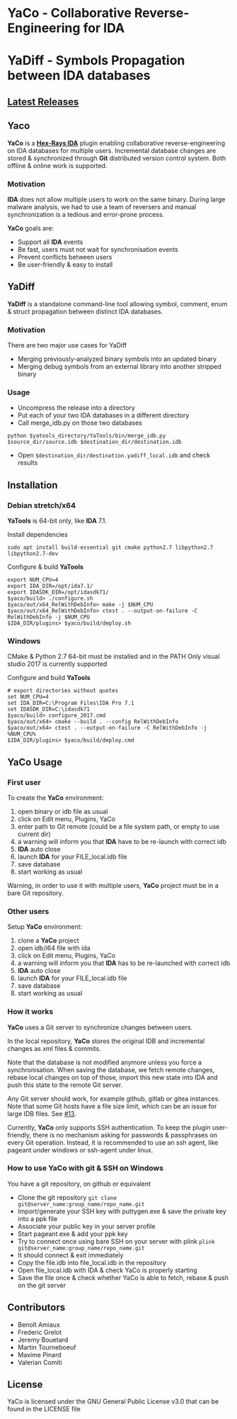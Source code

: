 # YaCo - Collaborative Reverse-Engineering for IDA
# YaDiff - Symbols Propagation between IDA databases

## [Latest Releases](https://github.com/DGA-MI-SSI/YaCo/releases)

## Yaco 

**YaCo** is a [**Hex-Rays IDA**](https://www.hex-rays.com/products/ida/) plugin enabling collaborative reverse-engineering on IDA databases for multiple users. Incremental database changes are stored & synchronized through **Git** distributed version control system.
Both offline & online work is supported.

### Motivation

**IDA** does not allow multiple users to work on the same binary.
During large malware analysis, we had to use a team of reversers and manual synchronization is a tedious and error-prone process. 

**YaCo** goals are:

  * Support all **IDA** events
  * Be fast, users must not wait for synchronisation events
  * Prevent conflicts between users
  * Be user-friendly & easy to install
  
## YaDiff 

**YaDiff** is a standalone command-line tool allowing symbol, comment, enum & struct propagation between distinct IDA databases.

### Motivation

There are two major use cases for YaDiff
    
  * Merging previously-analyzed binary symbols into an updated binary
  * Merging debug symbols from an external library into another stripped binary
    
### Usage

  * Uncompress the release into a directory
  * Put each of your two IDA databases in a different directory
  * Call merge_idb.py on those two databases
```
python $yatools_directory/YaTools/bin/merge_idb.py $source_dir/source.idb $destination_dir/destination.idb
```
  * Open ```$destination_dir/destination.yadiff_local.idb``` and check results

## Installation

### Debian stretch/x64

**YaTools** is 64-bit only, like **IDA** 7.1.

Install dependencies
```
sudo apt install build-essential git cmake python2.7 libpython2.7 libpython2.7-dev
```

Configure & build **YaTools**
```
export NUM_CPU=4
export IDA_DIR=/opt/ida7.1/
export IDASDK_DIR=/opt/idasdk71/
$yaco/build> ./configure.sh
$yaco/out/x64_RelWithDebInfo> make -j $NUM_CPU
$yaco/out/x64_RelWithDebInfo> ctest . --output-on-failure -C RelWithDebInfo -j $NUM_CPU
$IDA_DIR/plugins> $yaco/build/deploy.sh
```

### Windows

CMake & Python 2.7 64-bit must be installed and in the PATH
Only visual studio 2017 is currently supported

Configure and build **YaTools**
```
# export directories without quotes
set NUM_CPU=4
set IDA_DIR=C:\Program Files\IDA Pro 7.1
set IDASDK_DIR=C:\idasdk71
$yaco/build> configure_2017.cmd
$yaco/out/x64> cmake --build . --config RelWithDebInfo
$yaco/out/x64> ctest . --output-on-failure -C RelWithDebInfo -j %NUM_CPU%
$IDA_DIR/plugins> $yaco/build/deploy.cmd
```

## YaCo Usage

### First user
To create the **YaCo** environment:

  1. open binary or idb file as usual
  2. click on Edit menu, Plugins, YaCo
  3. enter path to Git remote (could be a file system path, or empty to use current dir)
  4. a warning will inform you that **IDA** have to be re-launch with correct idb
  5. **IDA** auto close
  6. launch **IDA** for your FILE_local.idb file
  7. save database
  8. start working as usual

Warning, in order to use it with multiple users, **YaCo** project must be in a bare Git repository.

### Other users
Setup **YaCo** environment:

  1. clone a **YaCo** project
  2. open idb/i64 file with ida
  3. click on Edit menu, Plugins, YaCo
  4. a warning will inform you that **IDA** has to be re-launched with correct idb
  5. **IDA** auto close
  6. launch **IDA** for your FILE_local.idb file
  7. save database
  8. start working as usual
  
### How it works
**YaCo** uses a Git server to synchronize changes between users.

In the local repository, **YaCo** stores the original IDB and incremental changes as xml files & commits.

Note that the database is not modified anymore unless you force a synchronisation.
When saving the database, we fetch remote changes, rebase local changes on top of those, import this new state into IDA and push this state to the remote Git server.

Any Git server should work, for example github, gitlab or gitea instances. Note that some Git hosts have a file size limit, which can be an issue for large IDB files. See [#13](https://github.com/DGA-MI-SSI/YaCo/issues/13).

Currently, **YaCo** only supports SSH authentication. To keep the plugin user-friendly, there is no mechanism asking for passwords & passphrases on every Git operation. Instead, it is recommended to use an ssh agent, like pageant under windows or ssh-agent under linux.

### How to use YaCo with git & SSH on Windows

You have a git repository, on github or equivalent

  * Clone the git repository ```git clone git@server_name:group_name/repo_name.git```
  * Import/generate your SSH key with puttygen.exe & save the private key into a ppk file
  * Associate your public key in your server profile
  * Start pageant.exe & add your ppk key
  * Try to connect once using bare SSH on your server with plink ```plink git@server_name:group_name/repo_name.git```
  * It should connect & exit immediately
  * Copy the file.idb into file_local.idb in the repository
  * Open file_local.idb with IDA & check YaCo is properly starting
  * Save the file once & check whether YaCo is able to fetch, rebase & push on the git server

## Contributors

  * Benoît Amiaux
  * Frederic Grelot
  * Jeremy Bouetard
  * Martin Tourneboeuf
  * Maxime Pinard
  * Valerian Comiti

## License

YaCo is licensed under the GNU General Public License v3.0 that can be found in the LICENSE file
